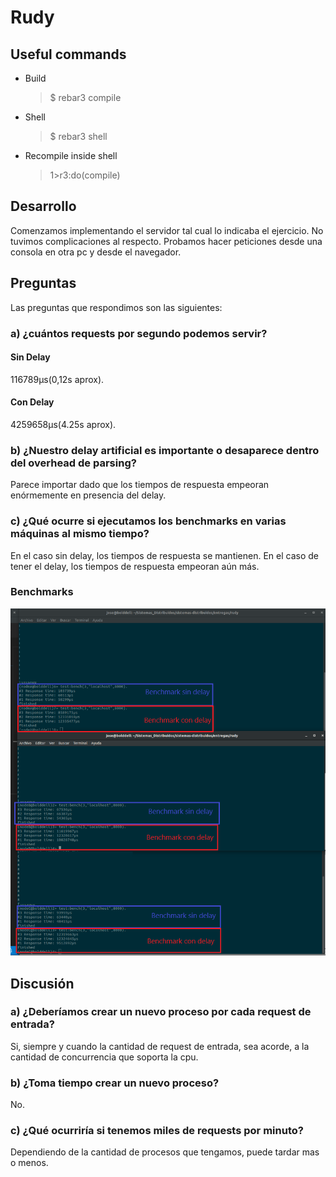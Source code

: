 Rudy
=====


Useful commands
-----
- Build
    
    >$ rebar3 compile

- Shell
    
    >$ rebar3 shell

- Recompile inside shell

    >1>r3:do(compile)

## Desarrollo

Comenzamos implementando el servidor tal cual lo indicaba el ejercicio. No
tuvimos complicaciones al respecto. Probamos hacer peticiones desde una consola
en otra pc y desde el navegador.

## Preguntas
Las preguntas que respondimos son las siguientes:

### a) ¿cuántos requests por segundo podemos servir?

#### Sin Delay

116789μs(0,12s aprox).

#### Con Delay

4259658μs(4.25s aprox).

### b) ¿Nuestro delay artificial es importante o desaparece dentro del overhead de parsing? 

Parece importar dado que los tiempos de respuesta empeoran enórmemente en presencia del delay.

### c) ¿Qué ocurre si ejecutamos los benchmarks en varias máquinas al mismo tiempo? 

En el caso sin delay, los tiempos de respuesta se mantienen. En el caso de tener el delay,
los tiempos de respuesta empeoran aún más. 

### Benchmarks

![benchmarks image](./benchmarks.png)

## Discusión

### a) ¿Deberíamos crear un nuevo proceso por cada request de entrada? 

Si, siempre y cuando la cantidad de request de entrada, sea acorde, a la cantidad de concurrencia que soporta la cpu.

### b) ¿Toma tiempo crear un nuevo proceso? 

No.

### c) ¿Qué ocurriría si tenemos miles de requests por minuto?

Dependiendo de la cantidad de procesos que tengamos, puede tardar mas o menos.

